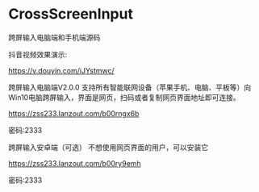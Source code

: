 # CrossScreenInput
跨屏输入电脑端和手机端源码

抖音视频效果演示:

https://v.douyin.com/iJYstmwc/

跨屏输入电脑端V2.0.0
支持所有智能联网设备（苹果手机、电脑、平板等）向Win10电脑跨屏输入，界面是网页，扫码或者复制网页界面地址即可连接。

https://zss233.lanzout.com/b00rngx6b

密码:2333

跨屏输入安卓端（可选）
不想使用网页界面的用户，可以安装它

https://zss233.lanzout.com/b00ry9emh

密码:2333

